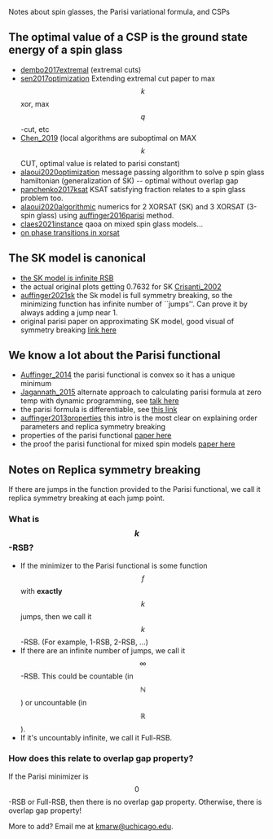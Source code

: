 
Notes about spin glasses, the Parisi variational formula, and CSPs

## The optimal value of a CSP is the ground state energy of a spin glass

* [dembo2017extremal](https://arxiv.org/abs/1503.03923) (extremal cuts)
* [sen2017optimization](https://arxiv.org/abs/1606.02365) Extending extremal cut paper to max $$k$$ xor, max $$q$$-cut, etc
* [Chen_2019](https://arxiv.org/abs/1707.05386) (local algorithms are suboptimal on MAX $$k$$ CUT, optimal value is related to parisi constant)
* [alaoui2020optimization](https://arxiv.org/abs/2001.00904) message passing algorithm to solve p spin glass hamiltonian (generalization of SK) -- optimal without overlap gap
* [panchenko2017ksat](https://arxiv.org/abs/1608.06256) KSAT satisfying fraction relates to a spin glass problem too.
* [alaoui2020algorithmic](https://arxiv.org/abs/2009.11481) numerics for 2 XORSAT (SK) and 3 XORSAT (3-spin glass) using [auffinger2016parisi](https://arxiv.org/abs/1606.05335) method.
* [claes2021instance](https://arxiv.org/abs/2102.12043) qaoa on mixed spin glass models...
* [on phase transitions in xorsat](https://link.springer.com/article/10.1023/A:1022886412117)

## The SK model is canonical

* [the SK model is infinite RSB](https://arxiv.org/pdf/1703.06872.pdf)
* the actual original plots getting 0.7632 for SK [Crisanti_2002](https://arxiv.org/abs/cond-mat/0111037)
* [auffinger2021sk](https://arxiv.org/abs/1703.06872) the Sk model is full symmetry breaking, so the minimizing function has infinite number of ``jumps''. Can prove it by always adding a jump near 1.
* original parisi paper on approximating SK model, good visual of symmetry breaking [link here](https://iopscience.iop.org/article/10.1088/0305-4470/13/4/009)

## We know a lot about the Parisi functional

* [Auffinger_2014](https://arxiv.org/abs/1402.5132) the parisi functional is convex so it has a unique minimum
* [Jagannath_2015](https://arxiv.org/abs/1502.04398) alternate approach to calculating parisi formula at zero temp with dynamic programming, see [talk here](https://cims.nyu.edu/~aukosh/slides/cornelltalk.pdf)
* the parisi formula is differentiable, see [this link](https://projecteuclid.org/journals/electronic-communications-in-probability/volume-13/issue-none/On-differentiability-of-the-Parisi-formula/10.1214/ECP.v13-1365.full)
* [auffinger2013properties](https://arxiv.org/abs/1303.3573) this intro is the most clear on explaining order parameters and replica symmetry breaking
* properties of the parisi functional [paper here](https://arxiv.org/abs/1501.06635)
* the proof the parisi functional for mixed spin models [paper here](https://arxiv.org/pdf/1112.4409.pdf)


## Notes on Replica symmetry breaking

If there are jumps in the function provided to the Parisi functional, we call it replica symmetry breaking at each jump point.

### What is $$k$$-RSB?

* If the minimizer to the Parisi functional is some function $$f$$ with **exactly** $$k$$ jumps, then we call it $$k$$-RSB. (For example, 1-RSB, 2-RSB, ...)
* If there are an infinite number of jumps, we call it $$\infty$$-RSB. This could be countable (in $$\mathbb{N}$$) or uncountable (in $$\mathbb{R}$$).
* If it's uncountably infinite, we call it Full-RSB.

### How does this relate to overlap gap property?

If the Parisi minimizer is $$0$$-RSB or Full-RSB, then there is no overlap gap property. Otherwise, there is overlap gap property!



More to add? Email me at [kmarw@uchicago.edu](mailto:kmarw@uchicago.edu).